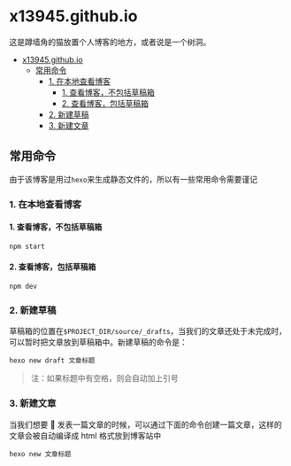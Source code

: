 # x13945.github.io

这是蹲墙角的猫放置个人博客的地方，或者说是一个树洞。

<!-- TOC -->

- [x13945.github.io](#x13945githubio)
  - [常用命令](#常用命令)
    - [1. 在本地查看博客](#1-在本地查看博客)
      - [1. 查看博客，不包括草稿箱](#1-查看博客不包括草稿箱)
      - [2. 查看博客，包括草稿箱](#2-查看博客包括草稿箱)
    - [2. 新建草稿](#2-新建草稿)
    - [3. 新建文章](#3-新建文章)

<!-- /TOC -->

## 常用命令

由于该博客是用过`hexo`来生成静态文件的，所以有一些常用命令需要谨记

### 1. 在本地查看博客

#### 1. 查看博客，不包括草稿箱

```shell
npm start
```

#### 2. 查看博客，包括草稿箱

```shell
npm dev
```

### 2. 新建草稿

草稿箱的位置在`$PROJECT_DIR/source/_drafts`，当我们的文章还处于未完成时，可以暂时把文章放到草稿箱中。新建草稿的命令是：

```shell
hexo new draft 文章标题
```

> 注：如果标题中有空格，则会自动加上引号

### 3. 新建文章

当我们想要  发表一篇文章的时候，可以通过下面的命令创建一篇文章，这样的文章会被自动编译成 html 格式放到博客站中

```shell
hexo new 文章标题
```
